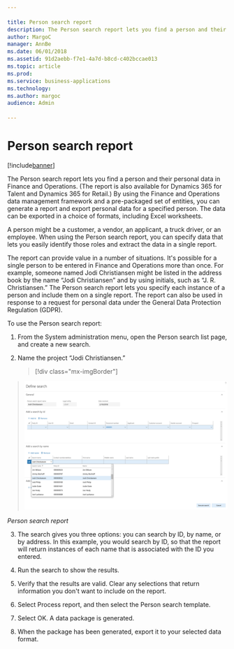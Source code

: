 ```yaml
---

title: Person search report
description: The Person search report lets you find a person and their personal data in Finance and Operations.
author: MargoC
manager: AnnBe
ms.date: 06/01/2018
ms.assetid: 91d2aebb-f7e1-4a7d-b8cd-c402bccae013
ms.topic: article
ms.prod: 
ms.service: business-applications
ms.technology: 
ms.author: margoc
audience: Admin

---
```

#  Person search report




[!include[banner](../../includes/banner.md)]

The Person search report lets you find a person and their personal data in
Finance and Operations. (The report is also available for Dynamics 365 for
Talent and Dynamics 365 for Retail.) By using the Finance and Operations data
management framework and a pre-packaged set of entities, you can generate a
report and export personal data for a specified person. The data can be exported
in a choice of formats, including Excel worksheets.

A person might be a customer, a vendor, an applicant, a truck driver, or an
employee. When using the Person search report, you can specify data that lets
you easily identify those roles and extract the data in a single report.

The report can provide value in a number of situations. It's possible for a
single person to be entered in Finance and Operations more than once. For
example, someone named Jodi Christiansen might be listed in the address book by
the name “Jodi Christiansen” and by using initials, such as “J. R.
Christiansen.” The Person search report lets you specify each instance of a
person and include them on a single report. The report can also be used in
response to a request for personal data under the General Data Protection
Regulation (GDPR).

To use the Person search report:

1.  From the System administration menu, open the Person search list page, and
    create a new search.

2.  Name the project “Jodi Christiansen.”

    > [!div class="mx-imgBorder"] 
> ![A screenshot showing the person search report](media/person-search-report-1.png "A screenshot showing the person search report")
    <!-- FO_Person_Search_Report_A.png -->

   *Person search report*

3.  The search gives you three options: you can search by ID, by name, or by
    address. In this example, you would search by ID, so that the report will
    return instances of each name that is associated with the ID you entered.

4.  Run the search to show the results.

5.  Verify that the results are valid. Clear any selections that return
    information you don't want to include on the report.

6.  Select Process report, and then select the Person search template.

7.  Select OK. A data package is generated.

8.  When the package has been generated, export it to your selected data format.
